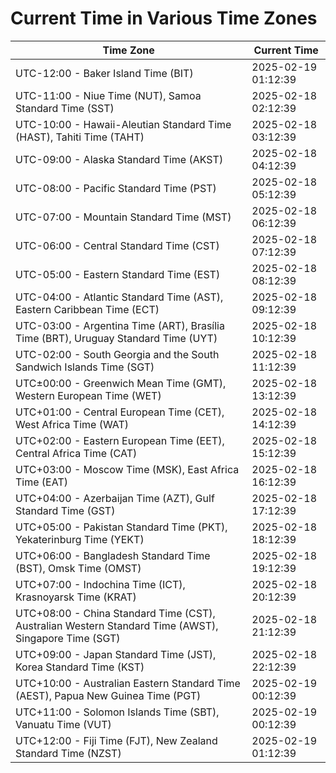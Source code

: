 # Current Time in Various Time Zones

| Time Zone | Current Time |
|-----------|--------------|
| UTC-12:00 - Baker Island Time (BIT) | 2025-02-19 01:12:39 |
| UTC-11:00 - Niue Time (NUT), Samoa Standard Time (SST) | 2025-02-18 02:12:39 |
| UTC-10:00 - Hawaii-Aleutian Standard Time (HAST), Tahiti Time (TAHT) | 2025-02-18 03:12:39 |
| UTC-09:00 - Alaska Standard Time (AKST) | 2025-02-18 04:12:39 |
| UTC-08:00 - Pacific Standard Time (PST) | 2025-02-18 05:12:39 |
| UTC-07:00 - Mountain Standard Time (MST) | 2025-02-18 06:12:39 |
| UTC-06:00 - Central Standard Time (CST) | 2025-02-18 07:12:39 |
| UTC-05:00 - Eastern Standard Time (EST) | 2025-02-18 08:12:39 |
| UTC-04:00 - Atlantic Standard Time (AST), Eastern Caribbean Time (ECT) | 2025-02-18 09:12:39 |
| UTC-03:00 - Argentina Time (ART), Brasília Time (BRT), Uruguay Standard Time (UYT) | 2025-02-18 10:12:39 |
| UTC-02:00 - South Georgia and the South Sandwich Islands Time (SGT) | 2025-02-18 11:12:39 |
| UTC±00:00 - Greenwich Mean Time (GMT), Western European Time (WET) | 2025-02-18 13:12:39 |
| UTC+01:00 - Central European Time (CET), West Africa Time (WAT) | 2025-02-18 14:12:39 |
| UTC+02:00 - Eastern European Time (EET), Central Africa Time (CAT) | 2025-02-18 15:12:39 |
| UTC+03:00 - Moscow Time (MSK), East Africa Time (EAT) | 2025-02-18 16:12:39 |
| UTC+04:00 - Azerbaijan Time (AZT), Gulf Standard Time (GST) | 2025-02-18 17:12:39 |
| UTC+05:00 - Pakistan Standard Time (PKT), Yekaterinburg Time (YEKT) | 2025-02-18 18:12:39 |
| UTC+06:00 - Bangladesh Standard Time (BST), Omsk Time (OMST) | 2025-02-18 19:12:39 |
| UTC+07:00 - Indochina Time (ICT), Krasnoyarsk Time (KRAT) | 2025-02-18 20:12:39 |
| UTC+08:00 - China Standard Time (CST), Australian Western Standard Time (AWST), Singapore Time (SGT) | 2025-02-18 21:12:39 |
| UTC+09:00 - Japan Standard Time (JST), Korea Standard Time (KST) | 2025-02-18 22:12:39 |
| UTC+10:00 - Australian Eastern Standard Time (AEST), Papua New Guinea Time (PGT) | 2025-02-19 00:12:39 |
| UTC+11:00 - Solomon Islands Time (SBT), Vanuatu Time (VUT) | 2025-02-19 00:12:39 |
| UTC+12:00 - Fiji Time (FJT), New Zealand Standard Time (NZST) | 2025-02-19 01:12:39 |
